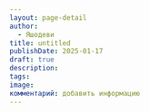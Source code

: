 ```yaml
---
layout: page-detail
author:
  - Яшодеви
title: untitled
publishDate: 2025-01-17
draft: true
description: 
tags: 
image: 
комментарий: добавить информацию
---
```

